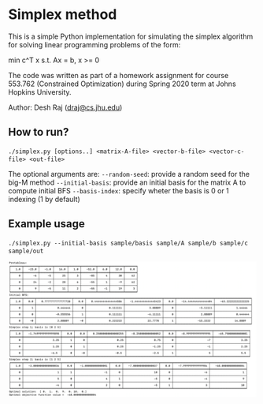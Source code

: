 # Simplex method

This is a simple Python implementation for simulating the 
simplex algorithm for solving linear programming problems
of the form:

min c^T x s.t. Ax = b, x >= 0

The code was written as part of a homework assignment
for course 553.762 (Constrained Optimization) during 
Spring 2020 term at Johns Hopkins University.

Author: Desh Raj (draj@cs.jhu.edu)

## How to run?

```
./simplex.py [options..] <matrix-A-file> <vector-b-file> <vector-c-file> <out-file>
```

The optional arguments are:
`--random-seed`: provide a random seed for the big-M method
`--initial-basis`: provide an initial basis for the matrix A to compute initial BFS
`--basis-index`: specify wheter the basis is 0 or 1 indexing (1 by default)

## Example usage

```
./simplex.py --initial-basis sample/basis sample/A sample/b sample/c sample/out
```

![](sample/out.png)
